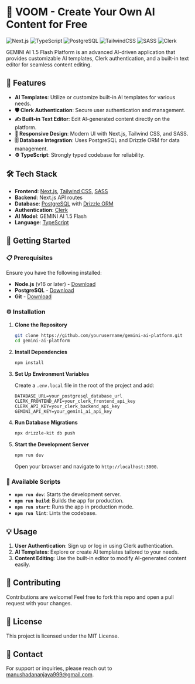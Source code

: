 # 🚀 VOOM - Create Your Own AI Content for Free

![Next.js](https://img.shields.io/badge/Next.js-v13-blue)
![TypeScript](https://img.shields.io/badge/TypeScript-v4.9-blue)
![PostgreSQL](https://img.shields.io/badge/PostgreSQL-v13-blue)
![TailwindCSS](https://img.shields.io/badge/TailwindCSS-v3-blue)
![SASS](https://img.shields.io/badge/SASS-v1.55-pink)
![Clerk](https://img.shields.io/badge/Clerk-Auth-green)

GEMINI AI 1.5 Flash Platform is an advanced AI-driven application that provides customizable AI templates, Clerk authentication, and a built-in text editor for seamless content editing.

## 🌟 Features

- **AI Templates**: Utilize or customize built-in AI templates for various needs.
- **🛡️ Clerk Authentication**: Secure user authentication and management.
- **✍️ Built-in Text Editor**: Edit AI-generated content directly on the platform.
- **📱 Responsive Design**: Modern UI with Next.js, Tailwind CSS, and SASS.
- **🗄️ Database Integration**: Uses PostgreSQL and Drizzle ORM for data management.
- **⚙️ TypeScript**: Strongly typed codebase for reliability.

## 🛠️ Tech Stack

- **Frontend**: [Next.js](https://nextjs.org/), [Tailwind CSS](https://tailwindcss.com/), [SASS](https://sass-lang.com/)
- **Backend**: Next.js API routes
- **Database**: [PostgreSQL](https://www.postgresql.org/) with [Drizzle ORM](https://github.com/drizzle-team/drizzle-orm)
- **Authentication**: [Clerk](https://clerk.dev/)
- **AI Model**: GEMINI AI 1.5 Flash
- **Language**: [TypeScript](https://www.typescriptlang.org/)

## 🚀 Getting Started

### 📋 Prerequisites

Ensure you have the following installed:

- **Node.js** (v16 or later) - [Download](https://nodejs.org/)
- **PostgreSQL** - [Download](https://www.postgresql.org/download/)
- **Git** - [Download](https://git-scm.com/)

### ⚙️ Installation

1. **Clone the Repository**

   ```bash
   git clone https://github.com/yourusername/gemini-ai-platform.git
   cd gemini-ai-platform
   ```

2. **Install Dependencies**

   ```bash
   npm install
   ```

3. **Set Up Environment Variables**

   Create a `.env.local` file in the root of the project and add:

   ```plaintext
   DATABASE_URL=your_postgresql_database_url
   CLERK_FRONTEND_API=your_clerk_frontend_api_key
   CLERK_API_KEY=your_clerk_backend_api_key
   GEMINI_API_KEY=your_gemini_ai_api_key
   ```

4. **Run Database Migrations**

   ```bash
   npx drizzle-kit db push
   ```

5. **Start the Development Server**

   ```bash
   npm run dev
   ```

   Open your browser and navigate to `http://localhost:3000`.

### 🔧 Available Scripts

- **`npm run dev`**: Starts the development server.
- **`npm run build`**: Builds the app for production.
- **`npm run start`**: Runs the app in production mode.
- **`npm run lint`**: Lints the codebase.

## 💡 Usage

1. **User Authentication**: Sign up or log in using Clerk authentication.
2. **AI Templates**: Explore or create AI templates tailored to your needs.
3. **Content Editing**: Use the built-in editor to modify AI-generated content easily.

## 🤝 Contributing

Contributions are welcome! Feel free to fork this repo and open a pull request with your changes.

## 📜 License

This project is licensed under the MIT License.

## 📧 Contact

For support or inquiries, please reach out to [manushadananjaya999@gmail.com](mailto:manushadananjaya999@gmail.com).
